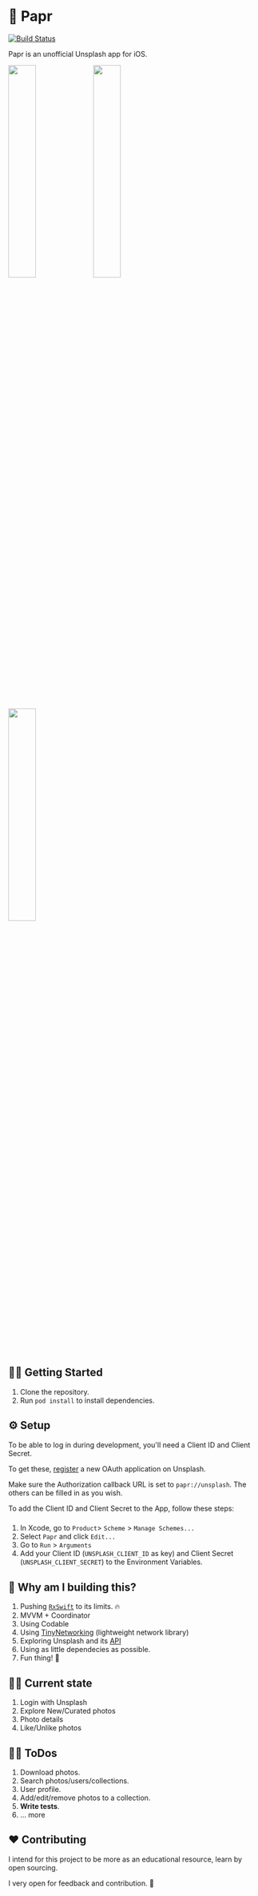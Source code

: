 # 🌁 Papr
[![Build Status](https://travis-ci.com/jdisho/Papr.svg?token=xQbkrEbREfF5iXgoNCsn&branch=master)](https://travis-ci.com/jdisho/Papr)

Papr is an unofficial Unsplash app for iOS.

<p float="center">
  <img src="https://github.com/jdisho/Papr/blob/develop/Screenshots/login.png" width="33%"/> 
  <img src="https://github.com/jdisho/Papr/blob/develop/Screenshots/home.png" width="33%"/> 
  <img src="https://github.com/jdisho/Papr/blob/develop/Screenshots/photo_details.png" width="33%"/>
</p>

## 🏃‍♂️ Getting Started
1. Clone the repository.
1. Run `pod install` to install dependencies.

## ⚙️ Setup
To be able to log in during development, you'll need a Client ID and Client Secret.

To get these, [register](https://unsplash.com/oauth/applications) a new OAuth application on Unsplash.

Make sure the Authorization callback URL is set to `papr://unsplash`. The others can be filled in as you wish.

To add the Client ID and Client Secret to the App, follow these steps:
###
1. In Xcode, go to `Product`> `Scheme` > `Manage Schemes...`
2. Select `Papr` and click `Edit...`
3. Go to `Run` > `Arguments`
4. Add your Client ID (`UNSPLASH_CLIENT_ID` as key) and Client Secret (`UNSPLASH_CLIENT_SECRET`) to the Environment Variables.


## 🎉 Why am I building this?
1. Pushing [`RxSwift`](https://github.com/ReactiveX/RxSwift) to its limits. 🔥
1. MVVM + Coordinator
1. Using Codable
1. Using [TinyNetworking](https://github.com/jdisho/TinyNetworking) (lightweight network library)
1. Exploring Unsplash and its [API](https://unsplash.com/developers)
1. Using as little dependecies as possible.
1. Fun thing! 🤙

## 🧘‍♂️ Current state
1. Login with Unsplash
1. Explore New/Curated photos
1. Photo details
1. Like/Unlike photos

## 🧗‍♂️ ToDos
1. Download photos.
1. Search photos/users/collections.
1. User profile.
1. Add/edit/remove photos to a collection.
1. **Write tests**.
1. ... more

## ❤️ Contributing
I intend for this project to be more as an educational resource, learn by open sourcing. 

I very open for feedback and contribution. 🤙

